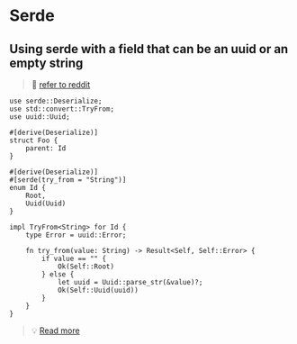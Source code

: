 # Serde

## Using serde with a field that can be an uuid or an empty string

> 🤔 [refer to reddit](https://www.reddit.com/r/learnrust/comments/z9jlvy/using_serde_with_a_field_that_can_be_an_uuid_or/)

```rust,no_run
use serde::Deserialize;
use std::convert::TryFrom;
use uuid::Uuid;

#[derive(Deserialize)]
struct Foo {
    parent: Id
}

#[derive(Deserialize)]
#[serde(try_from = "String")]
enum Id {
    Root,
    Uuid(Uuid)
}

impl TryFrom<String> for Id {
    type Error = uuid::Error;

    fn try_from(value: String) -> Result<Self, Self::Error> {
        if value == "" {
            Ok(Self::Root)
        } else {
            let uuid = Uuid::parse_str(&value)?;
            Ok(Self::Uuid(uuid))
        }
    }
}
```

> 💡 [Read more](https://serde.rs/container-attrs.html#try_from)
